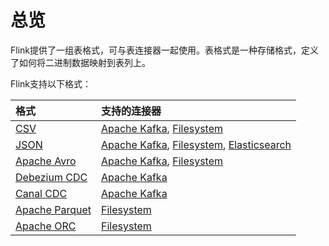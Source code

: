 # 总览

Flink提供了一组表格式，可与表连接器一起使用。表格式是一种存储格式，定义了如何将二进制数据映射到表列上。

Flink支持以下格式：

| 格式 | 支持的连接器 |
| :--- | :--- |
| [CSV](https://ci.apache.org/projects/flink/flink-docs-release-1.11/dev/table/connectors/formats/csv.html) | [Apache Kafka](https://ci.apache.org/projects/flink/flink-docs-release-1.11/dev/table/connectors/kafka.html), [Filesystem](https://ci.apache.org/projects/flink/flink-docs-release-1.11/dev/table/connectors/filesystem.html) |
| [JSON](https://ci.apache.org/projects/flink/flink-docs-release-1.11/dev/table/connectors/formats/json.html) | [Apache Kafka](https://ci.apache.org/projects/flink/flink-docs-release-1.11/dev/table/connectors/kafka.html), [Filesystem](https://ci.apache.org/projects/flink/flink-docs-release-1.11/dev/table/connectors/filesystem.html), [Elasticsearch](https://ci.apache.org/projects/flink/flink-docs-release-1.11/dev/table/connectors/elasticsearch.html) |
| [Apache Avro](https://ci.apache.org/projects/flink/flink-docs-release-1.11/dev/table/connectors/formats/avro.html) | [Apache Kafka](https://ci.apache.org/projects/flink/flink-docs-release-1.11/dev/table/connectors/kafka.html), [Filesystem](https://ci.apache.org/projects/flink/flink-docs-release-1.11/dev/table/connectors/filesystem.html) |
| [Debezium CDC](https://ci.apache.org/projects/flink/flink-docs-release-1.11/dev/table/connectors/formats/debezium.html) | [Apache Kafka](https://ci.apache.org/projects/flink/flink-docs-release-1.11/dev/table/connectors/kafka.html) |
| [Canal CDC](https://ci.apache.org/projects/flink/flink-docs-release-1.11/dev/table/connectors/formats/canal.html) | [Apache Kafka](https://ci.apache.org/projects/flink/flink-docs-release-1.11/dev/table/connectors/kafka.html) |
| [Apache Parquet](https://ci.apache.org/projects/flink/flink-docs-release-1.11/dev/table/connectors/formats/parquet.html) | [Filesystem](https://ci.apache.org/projects/flink/flink-docs-release-1.11/dev/table/connectors/filesystem.html) |
| [Apache ORC](https://ci.apache.org/projects/flink/flink-docs-release-1.11/dev/table/connectors/formats/orc.html) | [Filesystem](https://ci.apache.org/projects/flink/flink-docs-release-1.11/dev/table/connectors/filesystem.html) |

